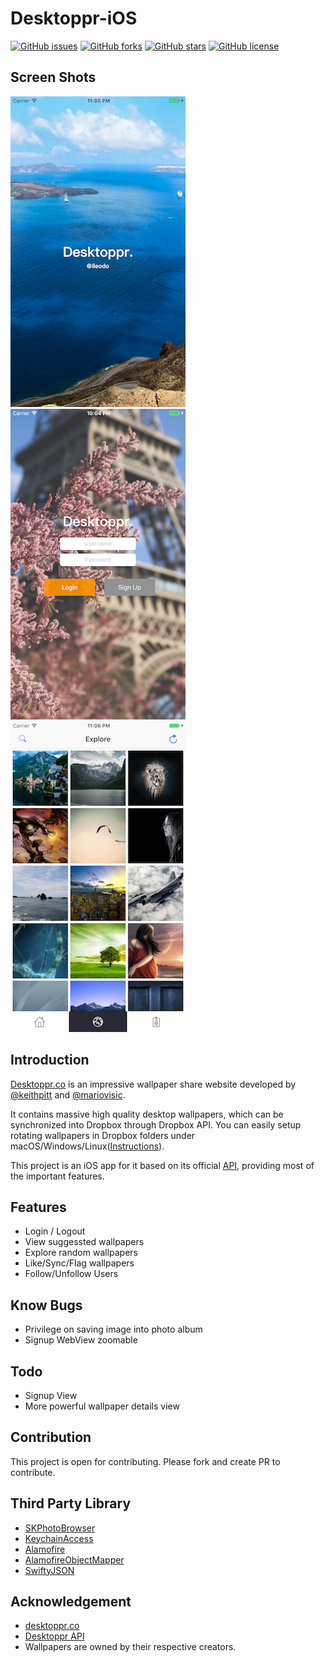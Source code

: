 # Desktoppr-iOS

[![GitHub issues](https://img.shields.io/github/issues/ileodo/desktoppr-ios.svg)](https://github.com/ileodo/desktoppr-ios/issues)
[![GitHub forks](https://img.shields.io/github/forks/ileodo/desktoppr-ios.svg)](https://github.com/ileodo/desktoppr-ios/network)
[![GitHub stars](https://img.shields.io/github/stars/ileodo/desktoppr-ios.svg)](https://github.com/ileodo/desktoppr-ios/stargazers)
[![GitHub license](https://img.shields.io/badge/license-Apache%202-blue.svg)](https://raw.githubusercontent.com/ileodo/desktoppr-ios/master/LICENSE)

## Screen Shots

![Login View](./ScreenShots/launchscreen.png)
![Login View](./ScreenShots/login.png)
![Login View](./ScreenShots/explore.png)


## Introduction
[Desktoppr.co](http://desktoppr.co) is an impressive wallpaper share website developed by [@keithpitt](https://twitter.com/keithpitt) and [@mariovisic](https://twitter.com/mariovisic).

It contains massive high quality desktop wallpapers, which can be synchronized into Dropbox through Dropbox API. You can easily setup rotating wallpapers in Dropbox folders under macOS/Windows/Linux([Instructions](https://www.desktoppr.co/faq)). 

This project is an iOS app for it based on its official [API](https://www.desktoppr.co/api), providing most of the important features.

## Features

- Login / Logout
- View suggessted wallpapers
- Explore random wallpapers
- Like/Sync/Flag wallpapers
- Follow/Unfollow Users

## Know Bugs
- Privilege on saving image into photo album
- Signup WebView zoomable

## Todo
- Signup View
- More powerful wallpaper details view

## Contribution
This project is open for contributing. Please fork and create PR to contribute.

## Third Party Library
- [SKPhotoBrowser](https://github.com/suzuki-0000/SKPhotoBrowser)
- [KeychainAccess](https://github.com/kishikawakatsumi/KeychainAccess)
- [Alamofire](https://github.com/Alamofire/Alamofire)
- [AlamofireObjectMapper](https://github.com/tristanhimmelman/AlamofireObjectMapper)
- [SwiftyJSON](https://github.com/SwiftyJSON/SwiftyJSON)

## Acknowledgement
- [desktoppr.co](http://desktoppr.co)
- [Desktoppr API](https://www.desktoppr.co/api)
- Wallpapers are owned by their respective creators.
